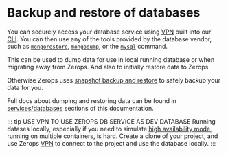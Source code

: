 # Backup and restore of databases

You can securely access your database service using [VPN]() built into our [CLI](). You can then use any of the tools provided by the database vendor, such as [`mongorestore`](https://docs.mongodb.com/manual/reference/program/mongorestore/), [`mongodump`](https://docs.mongodb.com/manual/reference/program/mongodump/), or the [`mysql`](https://dev.mysql.com/doc/refman/8.0/en/mysql.html) command.

This can be used to dump data for use in local running database or when migrating away from Zerops. And also to initially restore data to Zerops.

Otherwise Zerops uses [snapshot backup and restore]() to safely backup your data for you.

Full docs about dumping and restoring data can be found in [services/databases](https://dev.mysql.com/doc/refman/8.0/en/mysql.html) sections of this documentation.

::: tip USE VPN TO USE ZEROPS DB SERVICE AS DEV DATABASE
Running datases locally, especially if you need to simulate [high availability mode](), running on multiple containers, is hard. Create a clone of your project, and use Zerops [VPN]() to connect to the project and use the database locally.
:::
